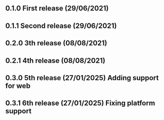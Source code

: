 <!-- Date Formatt (DD/MM/YYY) -->

## 0.1.0 First release (29/06/2021)

## 0.1.1 Second release (29/06/2021)

## 0.2.0 3th release (08/08/2021)

## 0.2.1 4th release (08/08/2021)

## 0.3.0 5th release (27/01/2025) Adding support for web

## 0.3.1 6th release (27/01/2025) Fixing platform support

